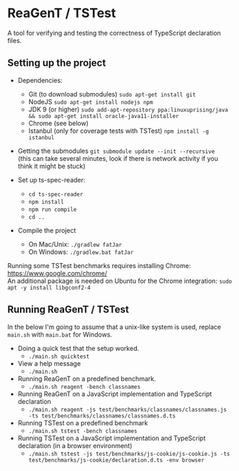 # ReaGenT / TSTest
A tool for verifying and testing the correctness of TypeScript declaration files. 

## Setting up the project
 - Dependencies: 
    - Git (to download submodules) `sudo apt-get install git`
    - NodeJS `sudo apt-get install nodejs npm`
    - JDK 9 (or higher) `sudo add-apt-repository ppa:linuxuprising/java && sudo apt-get install oracle-java11-installer`
    - Chrome (see below)
    - Istanbul (only for coverage tests with TSTest) `npm install -g istanbul`
    
 - Getting the submodules `git submodule update --init --recursive`   
   (this can take several minutes, look if there is network activity if you think it might be stuck)
 - Set up ts-spec-reader: 
    - `cd ts-spec-reader`
    - `npm install`
    - `npm run compile`
    - `cd ..`
 - Compile the project
    - On Mac/Unix: `./gradlew fatJar`
    - On Windows: `./gradlew.bat fatJar`


Running some TSTest benchmarks requires installing Chrome: https://www.google.com/chrome/  
An additional package is needed on Ubuntu for the Chrome integration: `sudo apt -y install libgconf2-4`

## Running ReaGenT / TSTest
In the below I'm going to assume that a unix-like system is used, replace `main.sh` with `main.bat` for Windows. 

 - Doing a quick test that the setup worked. 
    - `./main.sh quicktest`
 - View a help message 
    - `./main.sh`    
 - Running ReaGenT on a predefined benchmark.
    - `./main.sh reagent -bench classnames`
 - Running ReaGenT on a JavaScript implementation and TypeScript declaration
    - `./main.sh reagent -js test/benchmarks/classnames/classnames.js -ts test/benchmarks/classnames/classnames.d.ts`
 - Running TSTest on a predefined benchmark
    - `./main.sh tstest -bench classnames`
 - Running TSTest on a JavaScript implementation and TypeScript declaration (in a browser environment)
    - `./main.sh tstest -js test/benchmarks/js-cookie/js-cookie.js -ts test/benchmarks/js-cookie/declaration.d.ts -env browser`
